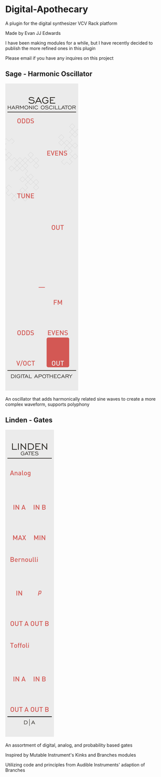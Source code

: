# Digital-Apothecary
A plugin for the digital synthesizer VCV Rack platform

Made by Evan JJ Edwards

I have been making modules for a while, but I have recently decided to publish the more refined ones in this plugin

Please email if you have any inquires on this project


## Sage - Harmonic Oscillator

![](https://github.com/evanedwardsgit/Digital-Apothecary/blob/main/res/Panels/Sage.svg)

An oscillator that adds harmonically related sine waves to create a more complex waveform, supports polyphony

## Linden - Gates

![](https://github.com/evanedwardsgit/Digital-Apothecary/blob/main/res/Panels/Linden.svg)

An assortment of digital, analog, and probability based gates

Inspired by Mutable Instrument's Kinks and Branches modules

Utilizing code and principles from Audible Instruments' adaption of Branches
